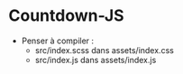 # Countdown-JS

- Penser à compiler :
    - src/index.scss dans assets/index.css
    - src/index.js dans assets/index.js